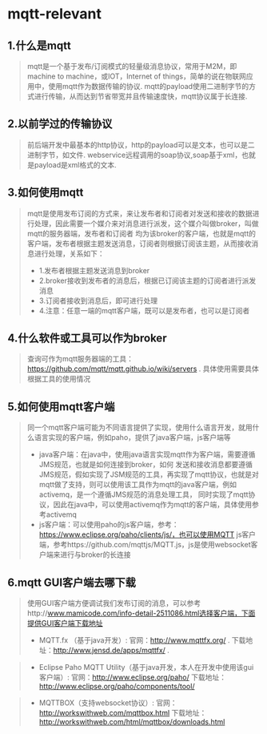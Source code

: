# mqtt-relevant
## 1.什么是mqtt
> mqtt是一个基于发布/订阅模式的轻量级消息协议，常用于M2M，即machine to machine，或IOT，Internet of things，简单的说在物联网应用中，使用mqtt作为数据传输的协议.
> mqtt的payload使用二进制字节的方式进行传输，从而达到节省带宽并且传输速度快，mqtt协议属于长连接.

## 2.以前学过的传输协议
> 前后端开发中最基本的http协议，http的payload可以是文本，也可以是二进制字节，如文件.
> webservice远程调用的soap协议,soap基于xml，也就是payload是xml格式的文本.

## 3.如何使用mqtt
> mqtt是使用发布订阅的方式来，来让发布者和订阅者对发送和接收的数据进行处理，因此需要一个媒介来对消息进行派发，这个媒介叫做broker，叫做mqtt的服务器端，发布者和订阅者
均为该broker的客户端，也就是mqtt的客户端，发布者根据主题发送消息，订阅者则根据订阅该主题，从而接收消息进行处理，关系如下：
> - 1.发布者根据主题发送消息到broker
> - 2.broker接收到发布者的消息后，根据已订阅该主题的订阅者进行派发消息
> - 3.订阅者接收到消息后，即可进行处理
> - 4.注意：任意一端的mqtt客户端，既可以是发布者，也可以是订阅者

## 4.什么软件或工具可以作为broker
> 查询可作为mqtt服务器端的工具：https://github.com/mqtt/mqtt.github.io/wiki/servers .
> 具体使用需要具体根据工具的使用情况

## 5.如何使用mqtt客户端
> 同一个mqtt客户端可能为不同语言提供了实现，使用什么语言开发，就用什么语言实现的客户端，例如paho，提供了java客户端，js客户端等
> -	java客户端：在java中，使用java语言实现mqtt作为客户端，需要遵循JMS规范，也就是如何连接到broker，如何
发送和接收消息都要遵循JMS规范，假如实现了JSM规范的工具，再实现了mqtt协议，也就是对mqtt做了支持，则可以使用该工具作为mqtt的java客户端，例如activemq，是一个遵循JMS规范的消息处理工具，
同时实现了mqtt协议，因此在java中，可以使用activemq作为mqtt的客户端，具体使用参考activemq
> - js客户端：可以使用paho的js客户端，参考：https://www.eclipse.org/paho/clients/js/，也可以使用MQTT js客户端，参考https://github.com/mqttjs/MQTT.js，js是使用websocket客户端来进行与broker的长连接

## 6.mqtt GUI客户端去哪下载
> 使用GUI客户端方便调试我们发布订阅的消息，可以参考http://www.mamicode.com/info-detail-2511086.html选择客户端，下面提供GUI客户端下载地址
> -	MQTT.fx （基于java开发）:
	官网：http://www.mqttfx.org/ .
	下载地址：http://www.jensd.de/apps/mqttfx/ .
		
> - Eclipse Paho MQTT Utility（基于java开发，本人在开发中使用该gui客户端）:
	官网：http://www.eclipse.org/paho/
	下载地址：http://www.eclipse.org/paho/components/tool/

> - MQTTBOX（支持websocket协议）:
	官网：http://workswithweb.com/mqttbox.html
	下载地址：http://workswithweb.com/html/mqttbox/downloads.html